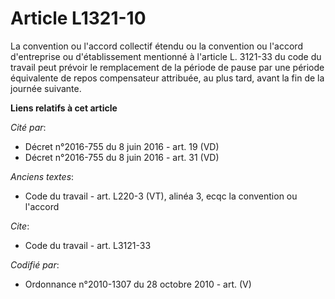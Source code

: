 # Article L1321-10

La convention ou l'accord collectif étendu ou la convention ou l'accord d'entreprise ou d'établissement mentionné à l'article
L. 3121-33 du code du travail peut prévoir le remplacement de la période de pause par une période équivalente de repos
compensateur attribuée, au plus tard, avant la fin de la journée suivante.

**Liens relatifs à cet article**

_Cité par_:

  - Décret n°2016-755 du 8 juin 2016 - art. 19 (VD)
  - Décret n°2016-755 du 8 juin 2016 - art. 31 (VD)

_Anciens textes_:

  - Code du travail - art. L220-3 (VT), alinéa 3, ecqc la convention ou l'accord

_Cite_:

  - Code du travail - art. L3121-33

_Codifié par_:

  - Ordonnance n°2010-1307 du 28 octobre 2010 - art. (V)
